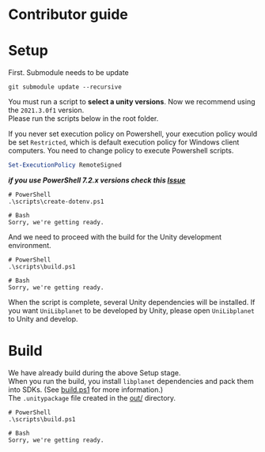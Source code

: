 Contributor guide
=================

# Setup
First. Submodule needs to be update
```
git submodule update --recursive
```

You must run a script to **select a unity versions**. Now we recommend using the `2021.3.0f1` version.  
Please run the scripts below in the root folder.

If you never set execution policy on Powershell, your execution policy would be set `Restricted`, which is default execution policy for Windows client computers. 
You need to change policy to execute Powershell scripts.
```powershell
Set-ExecutionPolicy RemoteSigned
```

___if you use PowerShell 7.2.x versions check this [Issue](https://github.com/PowerShell/PowerShell/issues/17322)___
```
# PowerShell
.\scripts\create-dotenv.ps1

# Bash
Sorry, we're getting ready.
```

And we need to proceed with the build for the Unity development environment.  

```
# PowerShell
.\scripts\build.ps1

# Bash
Sorry, we're getting ready.
```

When the script is complete, several Unity dependencies will be installed.
If you want `UniLibplanet` to be developed by Unity, please open `UniLibplanet` to Unity and develop.

# Build

We have already build during the above Setup stage.  
When you run the build, you install `libplanet` dependencies and pack them into SDKs. (See [build.ps1](./scripts/build.ps1) for more information.)  
The `.unitypackage` file created in the [out/](./out/) directory.

```
# PowerShell
.\scripts\build.ps1

# Bash
Sorry, we're getting ready.
```
